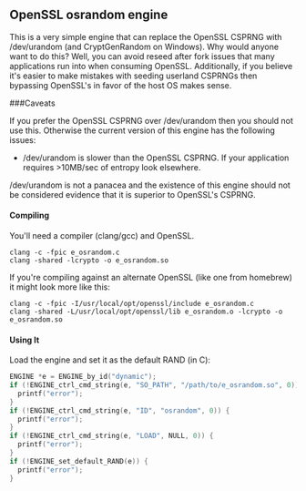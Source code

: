 ## OpenSSL osrandom engine

This is a very simple engine that can replace the OpenSSL CSPRNG with /dev/urandom (and CryptGenRandom on Windows). Why would anyone want to do this? Well, you can avoid reseed after fork issues that many applications run into when consuming OpenSSL. Additionally, if you believe it's easier to make mistakes with seeding userland CSPRNGs then bypassing OpenSSL's in favor of the host OS makes sense.

###Caveats

If you prefer the OpenSSL CSPRNG over /dev/urandom then you should not use this. Otherwise the current version of this engine has the following issues:

* /dev/urandom is slower than the OpenSSL CSPRNG. If your application requires >10MB/sec of entropy look elsewhere.

/dev/urandom is not a panacea and the existence of this engine should not be considered evidence that it is superior to OpenSSL's CSPRNG.

#### Compiling

You'll need a compiler (clang/gcc) and OpenSSL.

```
clang -c -fpic e_osrandom.c
clang -shared -lcrypto -o e_osrandom.so
```

If you're compiling against an alternate OpenSSL (like one from homebrew) it might look more like this:

```
clang -c -fpic -I/usr/local/opt/openssl/include e_osrandom.c
clang -shared -L/usr/local/opt/openssl/lib e_osrandom.o -lcrypto -o e_osrandom.so
```

#### Using It

Load the engine and set it as the default RAND (in C):

```c
ENGINE *e = ENGINE_by_id("dynamic");
if (!ENGINE_ctrl_cmd_string(e, "SO_PATH", "/path/to/e_osrandom.so", 0)) {
  printf("error");
}
if (!ENGINE_ctrl_cmd_string(e, "ID", "osrandom", 0)) {
  printf("error");
}
if (!ENGINE_ctrl_cmd_string(e, "LOAD", NULL, 0)) {
  printf("error");
}
if (!ENGINE_set_default_RAND(e)) {
  printf("error");
}
```
